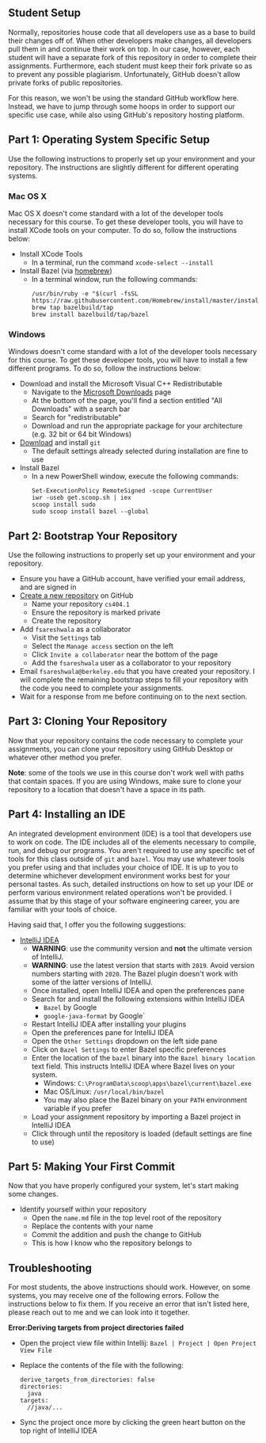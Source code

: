 Student Setup
-------------
Normally, repositories house code that all developers use as a base to build their changes off of.
When other developers make changes, all developers pull them in and continue their work on top.
In our case, however, each student will have a separate fork of this repository in order to complete
their assignments. Furthermore, each student must keep their fork private so as to prevent any
possible plagiarism. Unfortunately, GitHub doesn't allow private forks of public repositories.

For this reason, we won't be using the standard GitHub workflow here. Instead, we have to jump
through some hoops in order to support our specific use case, while also using GitHub's repository
hosting platform.

Part 1: Operating System Specific Setup
---------------------------------------
Use the following instructions to properly set up your environment and your repository. The
instructions are slightly different for different operating systems.

### Mac OS X
Mac OS X doesn't come standard with a lot of the developer tools necessary for this course. To get
these developer tools, you will have to install XCode tools on your computer. To do so, follow the
instructions below:

- Install XCode Tools
  - In a terminal, run the command `xcode-select --install`
- Install Bazel (via [homebrew](https://brew.sh))
  - In a terminal window, run the following commands:
    ```
    /usr/bin/ruby -e "$(curl -fsSL https://raw.githubusercontent.com/Homebrew/install/master/install)"
    brew tap bazelbuild/tap
    brew install bazelbuild/tap/bazel
    ```

### Windows
Windows doesn't come standard with a lot of the developer tools necessary for this course. To get
these developer tools, you will have to install a few different programs. To do so, follow the
instructions below:

- Download and install the Microsoft Visual C++ Redistributable
  - Navigate to the [Microsoft Downloads](https://visualstudio.microsoft.com/downloads/) page
  - At the bottom of the page, you'll find a section entitled "All Downloads" with a search bar
  - Search for "redistributable"
  - Download and run the appropriate package for your architecture (e.g. 32 bit or 64 bit Windows)
- [Download](https://git-scm.com/download/win) and install `git`
  - The default settings already selected during installation are fine to use
- Install Bazel
  - In a new PowerShell window, execute the following commands:
    ```
    Set-ExecutionPolicy RemoteSigned -scope CurrentUser
    iwr -useb get.scoop.sh | iex
    scoop install sudo
    sudo scoop install bazel --global
    ```

Part 2: Bootstrap Your Repository
---------------------------------
Use the following instructions to properly set up your environment and your repository.

- Ensure you have a GitHub account, have verified your email address, and are signed in
- [Create a new repository](https://github.com/new) on GitHub
  - Name your repository `cs404.1`
  - Ensure the repository is marked private
  - Create the repository
- Add `fsareshwala` as a collaborator
  - Visit the `Settings` tab
  - Select the `Manage access` section on the left
  - Click `Invite a collaborator` near the bottom of the page
  - Add the `fsareshwala` user as a collaborator to your repository
- Email `fsareshwala@berkeley.edu` that you have created your repository. I will complete the
  remaining bootstrap steps to fill your repository with the code you need to complete your
  assignments.
- Wait for a response from me before continuing on to the next section.

Part 3: Cloning Your Repository
-------------------------------
Now that your repository contains the code necessary to complete your assignments, you can clone
your repository using GitHub Desktop or whatever other method you prefer.

**Note**: some of the tools we use in this course don't work well with paths that contain spaces. If
you are using Windows, make sure to clone your repository to a location that doesn't have a space in
its path.

Part 4: Installing an IDE
-------------------------
An integrated development environment (IDE) is a tool that developers use to work on code. The IDE
includes all of the elements necessary to compile, run, and debug our programs. You aren't required
to use any specific set of tools for this class outside of `git` and `bazel`. You may use whatever
tools you prefer using and that includes your choice of IDE. It is up to you to determine whichever
development environment works best for your personal tastes. As such, detailed instructions on how
to set up your IDE or perform various environment related operations won't be provided. I assume
that by this stage of your software engineering career, you are familiar with your tools of choice.

Having said that, I offer you the following suggestions:

- [IntelliJ IDEA](https://www.jetbrains.com/idea/download/other.html)
  - **WARNING**: use the community version and **not** the ultimate version of IntelliJ.
  - **WARNING**: use the latest version that starts with `2019`. Avoid version numbers starting with
    `2020`. The Bazel plugin doesn't work with some of the latter versions of IntelliJ.
  - Once installed, open IntelliJ IDEA and open the preferences pane
  - Search for and install the following extensions within IntelliJ IDEA
    - `Bazel` by Google
    - `google-java-format` by Google`
  - Restart IntelliJ IDEA after installing your plugins
  - Open the preferences pane for IntelliJ IDEA
  - Open the `Other Settings` dropdown on the left side pane
  - Click on `Bazel Settings` to enter Bazel specific preferences
  - Enter the location of the `bazel` binary into the `Bazel binary location` text field. This
    instructs IntelliJ IDEA where Bazel lives on your system.
    - Windows: `C:\ProgramData\scoop\apps\bazel\current\bazel.exe`
    - Mac OS/Linux: `/usr/local/bin/bazel`
    - You may also place the Bazel binary on your `PATH` environment variable if you prefer
  - Load your assignment repository by importing a Bazel project in IntelliJ IDEA
  - Click through until the repository is loaded (default settings are fine to use)

Part 5: Making Your First Commit
--------------------------------
Now that you have properly configured your system, let's start making some changes.

- Identify yourself within your repository
  - Open the `name.md` file in the top level root of the repository
  - Replace the contents with your name
  - Commit the addition and push the change to GitHub
  - This is how I know who the repository belongs to

Troubleshooting
---------------
For most students, the above instructions should work. However, on some systems, you may receive one
of the following errors. Follow the instructions below to fix them. If you receive an error that
isn't listed here, please reach out to me and we can look into it together.

**Error:Deriving targets from project directories failed**
- Open the project view file within Intellij: `Bazel | Project | Open Project View File`
- Replace the contents of the file with the following:

  ```
  derive_targets_from_directories: false
  directories:
    java
  targets:
    //java/...
  ```

- Sync the project once more by clicking the green heart button on the top right of IntelliJ IDEA
